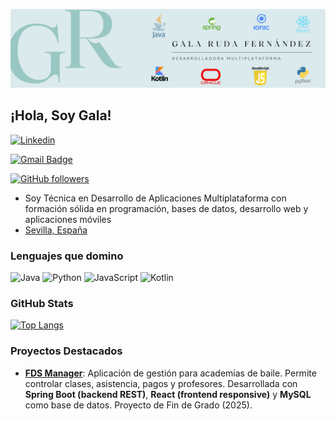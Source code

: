 
![Gala Ruda](https://github.com/galarudaf/galarudaf/blob/main/img/banner.png)

## ¡Hola, Soy Gala!

[![Linkedin](https://img.shields.io/badge/LinkedIn--blue?style=social&logo=linkedin)](https://www.linkedin.com/in/gala-ruda-fernandez)

[![Gmail Badge](https://img.shields.io/badge/-gala.ruda.f@gmail.com-c14438?style=social&logo=Gmail&logoColor=red)](mailto:gala.ruda.f@gmail.com)

[![GitHub followers](https://img.shields.io/github/followers/galarudaf?label=Follow&style=social)](https://github.com/galarudaf)


* Soy Técnica en Desarrollo de Aplicaciones Multiplataforma con formación sólida en programación, bases de datos, desarrollo web y aplicaciones móviles 
* [Sevilla, España](https://www.youtube.com/watch?v=9-PCsRiv6Us)
### Lenguajes que domino

![Java](https://img.shields.io/badge/Java-ED8B00?style=for-the-badge&logo=openjdk&logoColor=white)
![Python](https://img.shields.io/badge/Python-3776AB?style=for-the-badge&logo=python&logoColor=white)
![JavaScript](https://img.shields.io/badge/JavaScript-F7DF1E?style=for-the-badge&logo=javascript&logoColor=black)
![Kotlin](https://img.shields.io/badge/Kotlin-0095D5?style=for-the-badge&logo=kotlin&logoColor=white)

### GitHub Stats

[![Top Langs](https://github-readme-stats.vercel.app/api/top-langs/?username=galarudaf&layout=compact&theme=default)](https://github.com/galarudaf)

### Proyectos Destacados

- [**FDS Manager**](https://github.com/galarudaf/FDSManager): Aplicación de gestión para academias de baile. Permite controlar clases, asistencia, pagos y profesores. Desarrollada con **Spring Boot (backend REST)**, **React (frontend responsive)** y **MySQL** como base de datos. Proyecto de Fin de Grado (2025).
